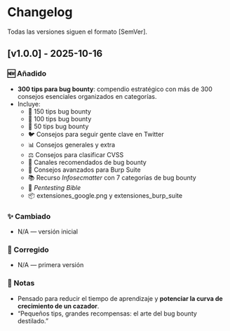 # Changelog

Todas las versiones siguen el formato [SemVer].

## [v1.0.0] - 2025-10-16
### 🆕 Añadido
- **300 tips para bug bounty**: compendio estratégico con más de 300 consejos esenciales organizados en categorías.
- Incluye:
  - 🧠 150 tips bug bounty
  - 📌 100 tips bug bounty
  - 🧪 50 tips bug bounty
  - 🐦 Consejos para seguir gente clave en Twitter
  - 📊 Consejos generales y extra
  - ⚖️ Consejos para clasificar CVSS
  - 🔎 Canales recomendados de bug bounty
  - 🧰 Consejos avanzados para Burp Suite
  - 📚 Recurso *Infosecmatter* con 7 categorías de bug bounty
  - 📖 *Pentesting Bible*
  - 📦 extensiones_google.png y extensiones_burp_suite

### ✨ Cambiado
- N/A — versión inicial

### 🐞 Corregido
- N/A — primera versión

### 📌 Notas
- Pensado para reducir el tiempo de aprendizaje y **potenciar la curva de crecimiento de un cazador**.
- “Pequeños tips, grandes recompensas: el arte del bug bounty destilado.”
